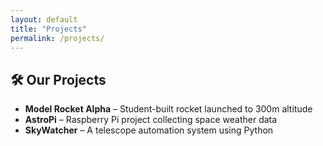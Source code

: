 ```yaml
---
layout: default
title: "Projects"
permalink: /projects/
---
```


## 🛠️ Our Projects

- **Model Rocket Alpha** – Student-built rocket launched to 300m altitude  
- **AstroPi** – Raspberry Pi project collecting space weather data  
- **SkyWatcher** – A telescope automation system using Python
